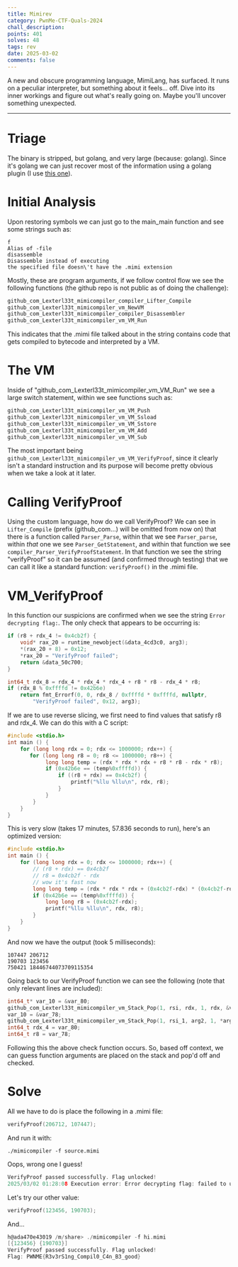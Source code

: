 ```yaml
---
title: Mimirev
category: PwnMe-CTF-Quals-2024
chall_description:
points: 401
solves: 48
tags: rev
date: 2025-03-02
comments: false
---
```


A new and obscure programming language, MimiLang, has surfaced. It runs on a peculiar interpreter, but something about it feels… off. Dive into its inner workings and figure out what's really going on. Maybe you'll uncover something unexpected.

---

# Triage
The binary is stripped, but golang, and very large (because: golang). Since it's golang we can just recover most of the information using a golang plugin (I use [this one](https://github.com/scmerrill/golang_1_18_restore_names)).
# Initial Analysis
Upon restoring symbols we can just go to the main_main function and see some strings such as:
```
f
Alias of -file
disassemble
Disassemble instead of executing
the specified file doesn\'t have the .mimi extension
```
Mostly, these are program arguments, if we follow control flow we see the following functions (the github repo is not public as of doing the challenge):
```go
github_com_Lexterl33t_mimicompiler_compiler_Lifter_Compile
github_com_Lexterl33t_mimicompiler_vm_NewVM
github_com_Lexterl33t_mimicompiler_compiler_Disassembler
github_com_Lexterl33t_mimicompiler_vm_VM_Run
```
This indicates that the .mimi file talked about in the string contains code that gets compiled to bytecode and interpreted by a VM. 
# The VM
Inside of "github_com_Lexterl33t_mimicompiler_vm_VM_Run" we see a large switch statement, within we see functions such as:
```go
github_com_Lexterl33t_mimicompiler_vm_VM_Push
github_com_Lexterl33t_mimicompiler_vm_VM_Ssload
github_com_Lexterl33t_mimicompiler_vm_VM_Sstore
github_com_Lexterl33t_mimicompiler_vm_VM_Add
github_com_Lexterl33t_mimicompiler_vm_VM_Sub
```
The most important being `github_com_Lexterl33t_mimicompiler_vm_VM_VerifyProof`, since it clearly isn't a standard instruction and its purpose will become pretty obvious when we take a look at it later.
# Calling VerifyProof
Using the custom language, how do we call VerifyProof? We can see in `Lifter_Compile` (prefix (github_com...) will be omitted from now on) that there is a function called `Parser_Parse`, within that we see `Parser_parse`, within *that* one we see `Parser_GetStatement`, and within that function we see `compiler_Parser_VerifyProofStatement`. In that function we see the string "verifyProof" so it can be assumed (and confirmed through testing) that we can call it like a standard function: `verifyProof()` in the .mimi file.
# VM_VerifyProof
In this function our suspicions are confirmed when we see the string `Error decrypting flag:`. The only check that appears to be occurring is:
```c
if (r8 + rdx_4 != 0x4cb2f) {
	void* rax_20 = runtime_newobject(&data_4cd3c0, arg3);
	*(rax_20 + 8) = 0x12;
	*rax_20 = "VerifyProof failed";
	return &data_50c700;
}

int64_t rdx_8 = rdx_4 * rdx_4 * rdx_4 + r8 * r8 - rdx_4 * r8;
if (rdx_8 % 0xffffd != 0x42b6e)
	return fmt_Errorf(0, 0, rdx_8 / 0xffffd * 0xffffd, nullptr, 
        "VerifyProof failed", 0x12, arg3);
```
If we are to use reverse slicing, we first need to find values that satisfy r8 and rdx_4. We can do this with a C script:
```c
#include <stdio.h>
int main () {
	for (long long rdx = 0; rdx <= 1000000; rdx++) {
	   for (long long r8 = 0; r8 <= 1000000; r8++) {
			long long temp = (rdx * rdx * rdx + r8 * r8 - rdx * r8);
			if (0x42b6e == (temp%0xffffd)) {
			    if ((r8 + rdx) == 0x4cb2f) {
			        printf("%llu %llu\n", rdx, r8);
				}
			}
		}
	}
}
```
This is very slow (takes 17 minutes, 57.836 seconds to run), here's an optimized version:
```c
#include <stdio.h>
int main () {
	for (long long rdx = 0; rdx <= 1000000; rdx++) {
        // (r8 + rdx) == 0x4cb2f
        // r8 = 0x4cb2f - rdx
        // wow it's fast now
		long long temp = (rdx * rdx * rdx + (0x4cb2f-rdx) * (0x4cb2f-rdx) - rdx * (0x4cb2f-rdx));
		if (0x42b6e == (temp%0xffffd)) {
		    long long r8 = (0x4cb2f-rdx);
		    printf("%llu %llu\n", rdx, r8);
		}
	}
}

```
And now we have the output (took 5 milliseconds):
```
107447 206712
190703 123456
750421 18446744073709115354
```
Going back to our VerifyProof function we can see the following (note that only relevant lines are included):
```c
int64_t* var_10 = &var_80;
github_com_Lexterl33t_mimicompiler_vm_Stack_Pop(1, rsi, rdx, 1, rdx, &var_10, arg3);
var_10 = &var_78;
github_com_Lexterl33t_mimicompiler_vm_Stack_Pop(1, rsi_1, arg2, 1, *arg2, &var_10, arg3);
int64_t rdx_4 = var_80;
int64_t r8 = var_78;
```
Following this the above check function occurs. So, based off context, we can guess function arguments are placed on the stack and pop'd off and checked. 
# Solve
All we have to do is place the following in a .mimi file:
 
```c
verifyProof(206712, 107447);
```
 
And run it with:
 
```
./mimicompiler -f source.mimi
```
 
Oops, wrong one I guess!
 
```c
VerifyProof passed successfully. Flag unlocked!
2025/03/02 01:28:08 Execution error: Error decrypting flag: failed to unpad plaintext: invalid padding
```
 
Let's try our other value:
 
```c
verifyProof(123456, 190703);
```
And...
```c
h@ada470e43019 /m/share> ./mimicompiler -f hi.mimi
[{123456} {190703}]
VerifyProof passed successfully. Flag unlocked!
Flag: PWNME{R3v3rS1ng_Compil0_C4n_B3_good}
```
